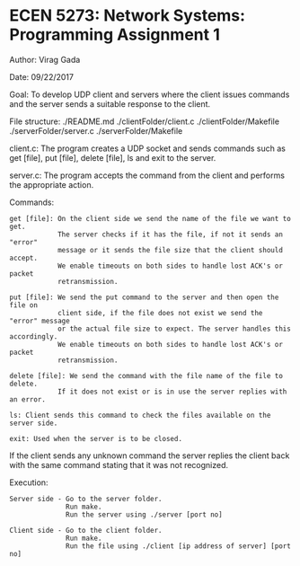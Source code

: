 # ECEN 5273: Network Systems: Programming Assignment 1 #

Author: Virag Gada

Date: 09/22/2017

Goal: To develop UDP client and servers where the client issues commands
      and the server sends a suitable response to the client.

File structure:
      ./README.md
      ./clientFolder/client.c
      ./clientFolder/Makefile
      ./serverFolder/server.c
      ./serverFolder/Makefile

client.c: The program creates a UDP socket and sends commands such as get [file],
          put [file], delete [file], ls and exit to the server.

server.c: The program accepts the command from the client and performs the
          appropriate action.

Commands:
```
get [file]: On the client side we send the name of the file we want to get.
            The server checks if it has the file, if not it sends an "error"
            message or it sends the file size that the client should accept.
            We enable timeouts on both sides to handle lost ACK's or packet
            retransmission.

put [file]: We send the put command to the server and then open the file on
            client side, if the file does not exist we send the "error" message
            or the actual file size to expect. The server handles this accordingly.
            We enable timeouts on both sides to handle lost ACK's or packet
            retransmission.

delete [file]: We send the command with the file name of the file to delete.
            If it does not exist or is in use the server replies with an error.

ls: Client sends this command to check the files available on the server side.

exit: Used when the server is to be closed.
```

If the client sends any unknown command the server replies the client back with
the same command stating that it was not recognized.

Execution:
```
Server side - Go to the server folder.
              Run make.
              Run the server using ./server [port no]

Client side - Go to the client folder.
              Run make.
              Run the file using ./client [ip address of server] [port no]
```
